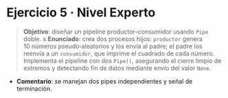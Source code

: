 # Ejercicio 5 · Nivel Experto

> **Objetivo**: diseñar un pipeline productor–consumidor usando `Pipe` doble.
s
> **Enunciado**: crea dos procesos hijos: `productor` genera 10 números pseudo‑aleatorios y los envía al padre; el padre los reenvía a un `consumidor`, que imprime el cuadrado de cada número. Implementa el pipeline con dos `Pipe()`, asegurando el cierre limpio de extremos y detectando fin de datos mediante envío del valor `None`.

- **Comentario**: se manejan dos pipes independientes y señal de terminación.